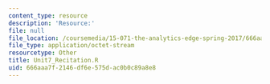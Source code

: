 ```yaml
---
content_type: resource
description: 'Resource:'
file: null
file_location: /coursemedia/15-071-the-analytics-edge-spring-2017/666aaa7f2146df6e575dac0b0c89a8e8_Unit7_Recitation.R
file_type: application/octet-stream
resourcetype: Other
title: Unit7_Recitation.R
uid: 666aaa7f-2146-df6e-575d-ac0b0c89a8e8
---
```

